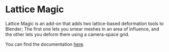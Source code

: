 # Lattice Magic

Lattice Magic is an add-on that adds two lattice-based deformation tools to Blender; The first one lets you smear meshes in an area of influence, and the other lets you deform them using a camera-space grid.

You can find the documentation [here](https://studio.blender.org/tools/addons/lattice_magic).
